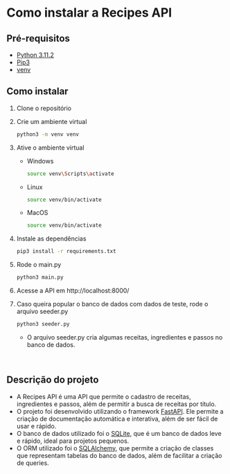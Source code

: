 # Como instalar a Recipes API
## Pré-requisitos
- [Python 3.11.2](https://www.python.org/downloads/release/python-3112/)
- [Pip3](https://pip.pypa.io/en/stable/installation/)
- [venv](https://docs.python.org/3/library/venv.html)

## Como instalar
1. Clone o repositório
2. Crie um ambiente virtual
    ```bash
    python3 -m venv venv
    ```

3. Ative o ambiente virtual
    - Windows
        ```bash
       source venv\Scripts\activate
        ```
    - Linux
        ```bash
        source venv/bin/activate
        ```
    - MacOS
        ```bash
        source venv/bin/activate
        ```
4. Instale as dependências
    ```bash
    pip3 install -r requirements.txt
    ```
    
5. Rode o main.py
    ```bash
    python3 main.py
    ```
6. Acesse a API em http://localhost:8000/

7. Caso queira popular o banco de dados com dados de teste, rode o arquivo seeder.py
    ```bash
    python3 seeder.py
    ```
    - O arquivo seeder.py cria algumas receitas, ingredientes e passos no banco de dados.
    
<br>

## Descrição do projeto
- A Recipes API é uma API que permite o cadastro de receitas, ingredientes e passos, além de permitir a busca de receitas por título.
- O projeto foi desenvolvido utilizando o framework [FastAPI](https://fastapi.tiangolo.com/). Ele permite a criação de documentação automática e interativa, além de ser fácil de usar e rápido.
- O banco de dados utilizado foi o [SQLite](https://www.sqlite.org/index.html), que é um banco de dados leve e rápido, ideal para projetos pequenos.
- O ORM utilizado foi o [SQLAlchemy](https://www.sqlalchemy.org/), que permite a criação de classes que representam tabelas do banco de dados, além de facilitar a criação de queries.
